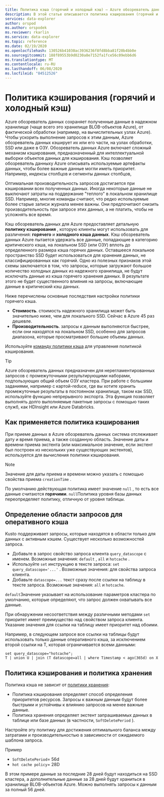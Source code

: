 ```yaml
---
title: Политика кэша (горячий и холодный кэш) — Azure обозреватель данных
description: В этой статье описывается политика кэширования (горячий и холодный кэш) в Azure обозреватель данных.
services: data-explorer
author: orspod
ms.author: orspodek
ms.reviewer: rkarlin
ms.service: data-explorer
ms.topic: reference
ms.date: 02/19/2020
ms.openlocfilehash: 130526b41030ac3936236f8fd8bba81f20b4bb0e
ms.sourcegitcommit: 188f89553b9d0230a8e7152fa1fce56c09ebb6d6
ms.translationtype: MT
ms.contentlocale: ru-RU
ms.lasthandoff: 06/08/2020
ms.locfileid: "84512526"
---
```

# <a name="cache-policy-hot-and-cold-cache"></a>Политика кэширования (горячий и холодный кэш) 

Azure обозреватель данных сохраняет полученные данные в надежном хранилище (чаще всего это хранилище BLOB-объектов Azure), от фактической обработки (например, на вычислительных узлах Azure). Чтобы ускорить выполнение запросов к этим данным, Azure обозреватель данных кэширует их или его части, на узлах обработки, SSD или даже в ОЗУ. Обозреватель данных Azure включает сложный механизм кэширования, предназначенный для интеллектуальной выборки объектов данных для кэширования. Кэш позволяет обозреватель данныху Azure описывать используемые артефакты данных, чтобы более важные данные могли иметь приоритет. Например, индексы столбцов и сегменты данных столбцов,

Оптимальная производительность запросов достигается при кэшировании всех полученных данных. Иногда некоторые данные не выключают затраты на поддержание "теплого" в локальном хранилище SSD.
Например, многие команды считают, что редко используемые более старые записи журнала менее важны.
Они предпочитают снизить производительность при запросе этих данных, а не платить, чтобы не усложнять все время.

Кэш обозреватель данных для Azure предоставляет детальную **политику кэширования** , которую клиенты могут использовать для различения: **горячего** и **холодного кэша данных**. Кэш обозреватель данных Azure пытается удержать все данные, попадающие в категорию критического кэша, на локальном SSD (или ОЗУ) вплоть до определенного размера кэша горячих данных. Оставшееся локальное пространство SSD будет использоваться для хранения данных, не классифицированных как горячий. Одно из полезных признаков этой схемы заключается в том, что запросы, которые загружают большое количество холодных данных из надежного хранилища, не будут исключать данные из кэша горячего хранения данных. В результате этого не будет существенного влияния на запросы, включающие данные в критический кэш данных.

Ниже перечислены основные последствия настройки политики горячего кэша.
* **Стоимость**. стоимость надежного хранилища может быть значительно ниже, чем для локального SSD. Сейчас в Azure 45 раз дешевле.
* **Производительность**. запросы к данным выполняются быстрее, если они находятся на локальном SSD, особенно для запросов диапазона, которые просматривают большие объемы данных.  

Используйте [команду политики кэша](cache-policy.md) для управления политикой кэширования.

> [!TIP]
>Azure обозреватель данных предназначен для нерегламентированных запросов с промежуточными результирующими наборами, подпользующих общий объем ОЗУ кластера.
>При работе с большими заданиями, например с картой-reduce, где вы хотите хранить промежуточные результаты в постоянном хранилище, таком как SSD, используйте функцию непрерывного экспорта. Эта функция позволяет выполнять долго выполняемые пакетные запросы с помощью таких служб, как HDInsight или Azure Databricks.
 
## <a name="how-cache-policy-is-applied"></a>Как применяется политика кэширования

При приеме данных в Azure обозреватель данных система отслеживает дату и время приема, а также созданную область. Значение даты и времени приема экстента (или максимальное значение, если экстент был построен из нескольких уже существующих экстентов), используется для вычисления политики кэширования.

> [!Note]
> Значение для даты приема и времени можно указать с помощью свойства приема `creationTime` .

По умолчанию действующая политика имеет значение `null` , то есть все данные считаются **горячими**.
`null`Политика уровня базы данных переопределяет политику, отличную от уровня таблицы.

## <a name="scoping-queries-to-hot-cache"></a>Определение области запросов для оперативного кэша

Kusto поддерживает запросы, которые находятся в области только для данных с активным кэшем.
Существует несколько возможностей запроса.

- Добавьте в запрос свойство запроса клиента `query_datascope` с именем.
   Возможные значения: `default` , `all` и `hotcache` .
- Используйте `set` инструкцию в тексте запроса: `set query_datascope='...'` .
   Возможные значения: для свойства запроса клиента.
- Добавьте `datascope=...` текст сразу после ссылки на таблицу в тексте запроса. 
   Возможные значения: `all` и `hotcache`.

`default`Значение указывает на использование параметров кластера по умолчанию, которые определяют, что запрос должен охватывать все данные.

При обнаружении несоответствия между различными методами `set` приоритет имеет преимущество над свойством запроса клиента. Указание значения для ссылки на таблицу имеет приоритет над обоими.

Например, в следующем запросе все ссылки на таблицы будут использовать только данные оперативного кэша, за исключением второй ссылки на T, которая ограничивается всеми данными:

```kusto
set query_datascope="hotcache";
T | union U | join (T datascope=all | where Timestamp < ago(365d) on X
```

## <a name="cache-policy-vs-retention-policy"></a>Политика кэширования и политика хранения

Политика кэша не зависит от [политики хранения](./retentionpolicy.md): 
- Политика кэширования определяет способ определения приоритетов ресурсов. Запросы к важным данным будут более быстрыми и устойчивы к влиянию запросов на менее важные данные.
- Политика хранения определяет экстент запрашиваемых данных в таблице или базе данных (в частности, `SoftDeletePeriod` ).

Настройте эту политику для достижения оптимального баланса между затратами и производительностью в зависимости от ожидаемого шаблона запроса.

Пример
* `SoftDeletePeriod`= 56d
* `hot cache policy`= 28D

В этом примере данные за последние 28 дней будут находиться на SSD кластера, а дополнительные данные за 28 дней будут храниться в хранилище BLOB-объектов Azure.
Можно выполнять запросы к данным за полный 56 дней.
 
